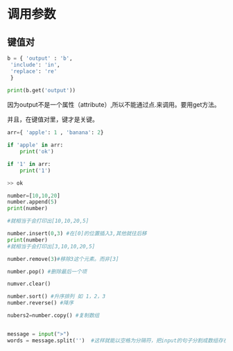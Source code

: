 # 调用参数

## 键值对
```py
b = { 'output' : 'b',  
 'include': 'in',  
 'replace': 're'  
 }  
  
print(b.get('output'))
```
因为output不是一个属性（attribute）,所以不能通过点.来调用。要用get方法。

并且，在键值对里，键才是关键。
```py
arr={ 'apple': 1 , 'banana': 2}

if 'apple' in arr:
	print('ok')

if '1' in arr:
	print('1')

>> ok

```




```py
number=[10,10,20]
number.append(5)
print(number)

#就相当于会打印出[10,10,20,5]

number.insert(0,3) #在[0]的位置插入3,其他就往后移
print(number)
#就相当于会打印出[3,10,10,20,5]

number.remove(3)#移除3这个元素。而非[3]

number.pop() #删除最后一个项

numver.clear()

number.sort() #升序排列 如 1，2，3
number.reverse() #降序

nubers2=number.copy() #复制数组


message = input(">")
words = message.split('')  #这样就能以空格为分隔符，把input的句子分割成数组存在words里

```